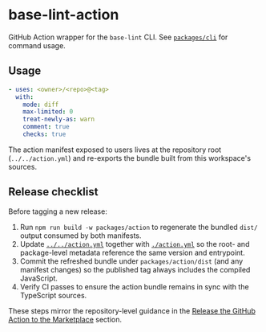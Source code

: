 # base-lint-action

GitHub Action wrapper for the `base-lint` CLI. See [`packages/cli`](../cli) for command usage.

## Usage

```yaml
- uses: <owner>/<repo>@<tag>
  with:
    mode: diff
    max-limited: 0
    treat-newly-as: warn
    comment: true
    checks: true
```

The action manifest exposed to users lives at the repository root (`../../action.yml`) and re-exports the bundle built from this
workspace's sources.

## Release checklist

Before tagging a new release:

1. Run `npm run build -w packages/action` to regenerate the bundled `dist/` output consumed by both manifests.
2. Update [`../../action.yml`](../../action.yml) together with [`./action.yml`](./action.yml) so the root- and package-level metadata
   reference the same version and entrypoint.
3. Commit the refreshed bundle under `packages/action/dist` (and any manifest changes) so the published tag always includes the
   compiled JavaScript.
4. Verify CI passes to ensure the action bundle remains in sync with the TypeScript sources.

These steps mirror the repository-level guidance in the [Release the GitHub Action to the Marketplace](../../README.md#release-the-github-action-to-the-marketplace)
section.

